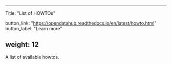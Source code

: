 <!--
SPDX-FileCopyrightText: NOI Techpark <digital@noi.bz.it>

SPDX-License-Identifier: CC0-1.0
-->

---
Title: "List of HOWTOs"

button_link: "https://opendatahub.readthedocs.io/en/latest/howto.html"
button_label: "Learn more"

weight: 12
---

A list of available howtos.
